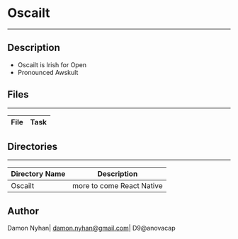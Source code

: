 # Oscailt
---
## Description
* Oscailt is Irish for Open
* Pronounced Awskult
## Files
---
File | Task
---|---

## Directories
---
Directory Name | Description
---|---
Oscailt | more to come React Native

## Author
Damon Nyhan| damon.nyhan@gmail.com| D9@anovacap